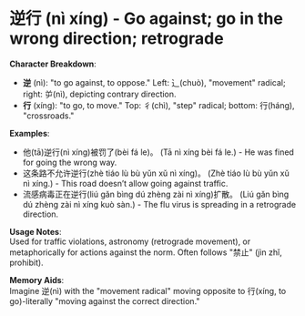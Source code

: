 # **逆行 (nì xíng) - Go against; go in the wrong direction; retrograde**

**Character Breakdown**:  
- **逆** (nì): "to go against, to oppose." Left: ⻌(chuò), "movement" radical; right: 屰(nì), depicting contrary direction.  
- **行** (xíng): "to go, to move." Top: 彳(chì), "step" radical; bottom: 行(háng), "crossroads."

**Examples**:  
- 他(tā)逆行(nì xíng)被罚了(bèi fá le)。 (Tā nì xíng bèi fá le.) - He was fined for going the wrong way.  
- 这条路不允许逆行(zhè tiáo lù bù yǔn xǔ nì xíng)。 (Zhè tiáo lù bù yǔn xǔ nì xíng.) - This road doesn’t allow going against traffic.  
- 流感病毒正在逆行(liú gǎn bìng dú zhèng zài nì xíng)扩散。 (Liú gǎn bìng dú zhèng zài nì xíng kuò sàn.) - The flu virus is spreading in a retrograde direction.

**Usage Notes**:  
Used for traffic violations, astronomy (retrograde movement), or metaphorically for actions against the norm. Often follows "禁止" (jìn zhǐ, prohibit).

**Memory Aids**:  
Imagine 逆(nì) with the "movement radical" moving opposite to 行(xíng, to go)-literally "moving against the correct direction."